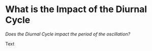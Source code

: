 # What is the Impact of the Diurnal Cycle
*Does the Diurnal Cycle impact the period of the oscillation?*

Text